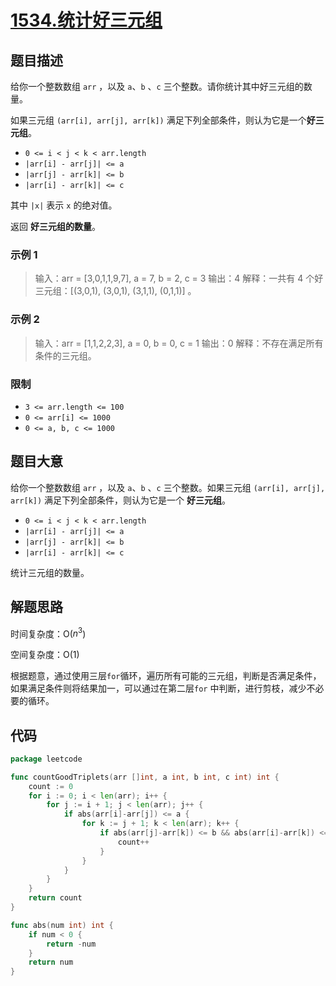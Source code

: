 # [1534.统计好三元组](https://leetcode.cn/problems/count-good-triplets/)

## 题目描述

给你一个整数数组 `arr` ，以及 `a`、`b` 、`c` 三个整数。请你统计其中好三元组的数量。

如果三元组 `(arr[i], arr[j], arr[k])` 满足下列全部条件，则认为它是一个**好三元组**。

* `0 <= i < j < k < arr.length`
* `|arr[i] - arr[j]| <= a`
* `|arr[j] - arr[k]| <= b`
* `|arr[i] - arr[k]| <= c`

其中 `|x|` 表示 `x` 的绝对值。

返回 **好三元组的数量**。

### 示例 1

> 输入：arr = [3,0,1,1,9,7], a = 7, b = 2, c = 3
> 输出：4
> 解释：一共有 4 个好三元组：[(3,0,1), (3,0,1), (3,1,1), (0,1,1)] 。

### 示例 2

> 输入：arr = [1,1,2,2,3], a = 0, b = 0, c = 1
> 输出：0
> 解释：不存在满足所有条件的三元组。

### 限制

* `3 <= arr.length <= 100`
* `0 <= arr[i] <= 1000`
* `0 <= a, b, c <= 1000`

## 题目大意

给你一个整数数组 `arr` ，以及 `a`、`b` 、`c` 三个整数。如果三元组 `(arr[i], arr[j], arr[k])` 满足下列全部条件，则认为它是一个
**好三元组**。

* `0 <= i < j < k < arr.length`
* `|arr[i] - arr[j]| <= a`
* `|arr[j] - arr[k]| <= b`
* `|arr[i] - arr[k]| <= c`

统计三元组的数量。

## 解题思路

时间复杂度：O($n^3$)

空间复杂度：O(1)

根据题意，通过使用三层`for`循环，遍历所有可能的三元组，判断是否满足条件，如果满足条件则将结果加一，可以通过在第二层`for`
中判断，进行剪枝，减少不必要的循环。

## 代码

```go
package leetcode

func countGoodTriplets(arr []int, a int, b int, c int) int {
	count := 0
	for i := 0; i < len(arr); i++ {
		for j := i + 1; j < len(arr); j++ {
			if abs(arr[i]-arr[j]) <= a {
				for k := j + 1; k < len(arr); k++ {
					if abs(arr[j]-arr[k]) <= b && abs(arr[i]-arr[k]) <= c {
						count++
					}
				}
			}
		}
	}
	return count
}

func abs(num int) int {
	if num < 0 {
		return -num
	}
	return num
}
```
